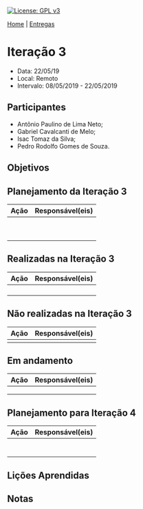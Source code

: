 [![License: GPL v3](https://img.shields.io/badge/License-GPLv3-blue.svg)](https://www.gnu.org/licenses/gpl-3.0)



[Home](https://github.com/aplneto/medmapper) | 
[Entregas](/docs/iterations.md)

# Iteração 3
* Data: 22/05/19
* Local: Remoto
* Intervalo: 08/05/2019 - 22/05/2019
## Participantes
  * Antônio Paulino de Lima Neto;
  * Gabriel Cavalcanti de Melo;
  * Isac Tomaz da Silva;
  * Pedro Rodolfo Gomes de Souza.
## Objetivos

## Planejamento da Iteração 3
| Ação | Responsável(eis) |
|----------|----------|
|||
|||
|||
|||
|||
|||
|||
|||
|||

## Realizadas na Iteração 3
| Ação | Responsável(eis) |
|----------|----------|
|||
|||
|||
|||

## Não realizadas na Iteração 3
| Ação | Responsável(eis) |
|------|------------------|
|||

## Em andamento 
| Ação | Responsável(eis) |
|----------|----------|
|||
|||
|||

## Planejamento para Iteração 4
| Ação | Responsável(eis) |
|----------|----------|
|||
|||
|||
|||
|||
|||
|||

## Lições Aprendidas



## Notas

